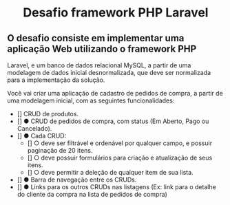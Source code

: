 <h1 align="center">Desafio framework PHP Laravel</h1>

## O desafio consiste em implementar uma aplicação Web utilizando o framework PHP
Laravel, e um banco de dados relacional MySQL, a partir de uma modelagem de
dados inicial desnormalizada, que deve ser normalizada para a implementação da
solução.

Você vai criar uma aplicação de cadastro de pedidos de compra, a partir de uma
modelagem inicial, com as seguintes funcionalidades:

<!--ts-->
- [] CRUD de produtos.
- [] ● CRUD de pedidos de compra, com status (Em Aberto, Pago ou Cancelado).
- [] ● Cada CRUD:
  - [] ○ deve ser filtrável e ordenável por qualquer campo, e possuir paginação
de 20 itens.
  - [] ○ deve possuir formulários para criação e atualização de seus itens.
  - [] ○ deve permitir a deleção de qualquer item de sua lista.
- [] ● Barra de navegação entre os CRUDs.
- [] ● Links para os outros CRUDs nas listagens (Ex: link para o detalhe do cliente
da compra na lista de pedidos de compra)
<!--te-->
